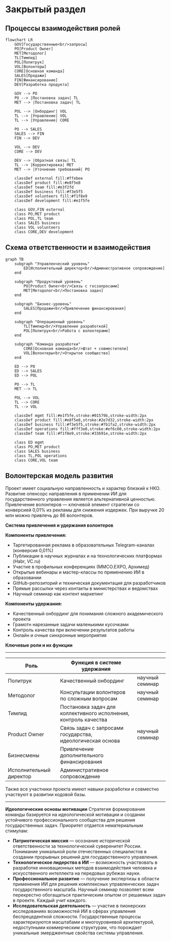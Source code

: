 # Закрытый раздел


## Процессы взаимодействия ролей

```mermaid
flowchart LR
    GOV[Государственные<br/>запросы]
    PO[Product Owner]
    MET[Методолог]
    TL[Тимлид]
    POL[Политрук]
    VOL[Волонтеры]
    CORE[Основная команда]
    SALES[Продажи]
    FIN[Финансирование]
    DEV[Разработка продукта]
    
    GOV --> PO
    PO --> |Постановка задач| TL
    MET --> |Постановка задач| TL
    
    POL --> |Онбординг| VOL
    TL --> |Управление| VOL
    TL --> |Управление| CORE
    
    PO --> SALES
    SALES --> FIN
    FIN --> DEV
    
    VOL --> DEV
    CORE --> DEV
    
    DEV --> |Обратная связь| TL
    TL --> |Корректировка| MET
    MET --> |Уточнение требований| PO
    
    classDef external fill:#ffebee
    classDef product fill:#e8f5e8
    classDef team fill:#e3f2fd
    classDef business fill:#f3e5f5
    classDef volunteers fill:#f1f8e9
    classDef development fill:#e1f5fe
    
    class GOV,FIN external
    class PO,MET product
    class POL,TL team
    class SALES business
    class VOL volunteers
    class CORE,DEV development
```





## Схема ответственности и взаимодействия

```mermaid
graph TB
    subgraph "Управленческий уровень"
        ED[Исполнительный директор<br/>Административное сопровождение]
    end
    
    subgraph "Продуктовый уровень"
        PO[Product Owner<br/>Связь с госзапросами]
        MET[Методолог<br/>Постановка задач]
    end
    
    subgraph "Бизнес-уровень"
        SALES[Продажи<br/>Привлечение финансирования]
    end
    
    subgraph "Операционный уровень"
        TL[Тимлид<br/>Управление разработкой]
        POL[Политрук<br/>Работа с волонтерами]
    end
    
    subgraph "Команда разработки"
        CORE[Основная команда<br/>Штат + совместители]
        VOL[Волонтеры<br/>Открытое сообщество]
    end
        
    ED --> PO
    ED --> SALES
    ED --> POL
    
    PO --> TL
    MET --> TL
    
    POL --> VOL
    TL --> CORE
    TL --> VOL
        
    classDef mgmt fill:#e1f5fe,stroke:#01579b,stroke-width:2px
    classDef product fill:#e8f5e8,stroke:#2e7d32,stroke-width:2px
    classDef business fill:#f3e5f5,stroke:#7b1fa2,stroke-width:2px
    classDef operations fill:#fff3e0,stroke:#ef6c00,stroke-width:2px
    classDef team fill:#f1f8e9,stroke:#33691e,stroke-width:2px
    
    class ED mgmt
    class PO,MET product
    class SALES business
    class TL,POL operations
    class CORE,VOL team
```


## Волонтерская модель развития

Проект имеет социальную направленность и характер близкий к НКО. Развитие опенсорс направления в применении ИИ для государственного управления является альтернативной ценностью. Привлечение волонтеров — ключевой элемент стратегии со конверсией 0,01% из рекламы для снижения издержек. При выручке 20 млн можно привлечь до 86 волонтеров.

**Система привлечения и удержания волонтеров**

**Компоненты привлечения:**
- Таргетированная реклама в образовательных Telegram-каналах (конверсия 0,01%)
- Публикации в научных журналах и на технологических платформах (Habr, VC.ru)
- Участие в профильных конференциях (ММСО.EXPO, Архимед)
- Открытые вебинары и мастер-классы по применению ИИ в образовании
- GitHub-репозиторий и техническая документация для разработчиков
- Прямые рассылки через контакты в министерствах и ведомствах
- Научный семинар как контент маркетинг


**Компоненты удержания:**
- Качественный онбординг для понимания сложного академического проекта
- Грамотн нарезанные задачи маленькими кусочками
- Контроль качества при включении результатов работы
- Онлайн и очные синхронные мероприятия

**Ключевые роли и их функции**
_________________

| Роль | Функция в системе удержания |                           |
|------|----------------------------|----------------------------|
| Политрук | Качественный онбординг |научный семинар |
| Методолог | Консультации волонтеров по сложным вопросам |научный семинар |
| Тимлид | Постановка задач для коллективного исполнения, контроль качества | |
| Product Owner | Связь задач с запросами государства, идеологическая основа |научный семинар |
| Бизнесмены | Привлечение дополнительного финансирования | |
| Исполнительный директор | Административное сопровождение | |

Также все участники проекта имеют навыки разработки и совместно участвуют в развитии кодовой базы.
___________________

**Идеологические основы мотивации**
Стратегия формирования команды базируется на идеологической мотивации и создании устойчивого профессионального сообщества для решения государственных задач. Приоритет отдается нематериальным стимулам:
- **Патриотическая миссия** — осознание исторической ответственности за технологический суверенитет России. Понимание уникальной роли отечественных специалистов в создании прорывных решений для государственного управления.
- **Технологическое лидерство в ИИ** — возможность участвовать в разработке инновационных методов взаимодействия человека и искусственного интеллекта на передовых рубежах науки.
- **Профессиональное развитие** — получение экспертизы в области применения ИИ для решения комплексных управленческих задач государственного масштаба. Научный семинар позволяет всем перекрестно обогащаться практическим опытом от решаемых задач в проекте. Каждый учит каждого.
- **Исследовательская деятельность** — участие в пионерских исследованиях возможностей ИИ в сферах управления беспрецедентной сложности. Государственные процессы характеризуются масштабами и многоуровневой архитектурой, недоступными коммерческим структурам, что порождает уникальные эмерджентные свойства системы управления.